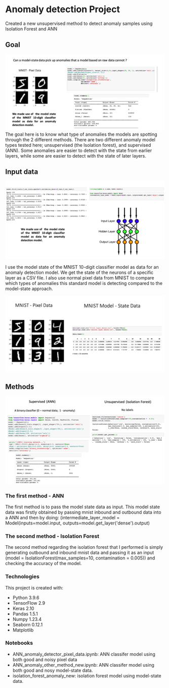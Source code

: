 # Anomaly detection Project
Created a new unsupervised method to detect anomaly samples using Isolation Forest and ANN

## Goal
![alt text](goal.png)
The goal here is to know what type of anomalies the models are spotting through the 2 different methods.
There are two different anomaly model types tested here; unsupervised (the Isolation forest), and supervised (ANN).
Some anomalies are easier to detect with the state from earlier layers, while some are easier to detect with the state of later layers.


## Input data
![alt text](data.png)

I use the model state of the MNIST 10-digit classifier model as data for an anomaly detection model. We get the state of the neurons of a specific layer as a CSV file. I also use normal pixel data from MNIST to compare which types of anomalies this standard model is detecting compared to the model-state approach. 

![alt text](data2.png)

## Methods
![alt text](method.png)

### The first method - ANN
The first method is to pass the model state data as input. This model state data was firstly obtained by passing mnist inbound and outbound data into a ANN and then by doing: (intermediate_layer_model = Model(inputs=model.input, outputs=model.get_layer('dense').output) 

### The second method - Isolation Forest
The second method regarding the isolation forest that I performed is simply generating outbound and inbound mnist data and passing it as an input (model = IsolationForest(max_samples=10, contamination = 0.005)) and checking the accuracy of the model.




### Technologies
This project is created with:
- Python 3.9.6
- TensorFlow 2.9
- Keras 2.10
- Pandas 1.5.1
- Numpy 1.23.4
- Seaborn 0.12.1
- Matplotlib 


### Notebooks
- ANN_anomaly_detector_pixel_data.ipynb: ANN classifer model using both good and noisy pixel data
- ANN_anomaly_other_method_new.ipynb: ANN classifer model using both good and nosy model-state data.
- isolation_forest_anomaly_new: isolation forest model using model-state data. 







